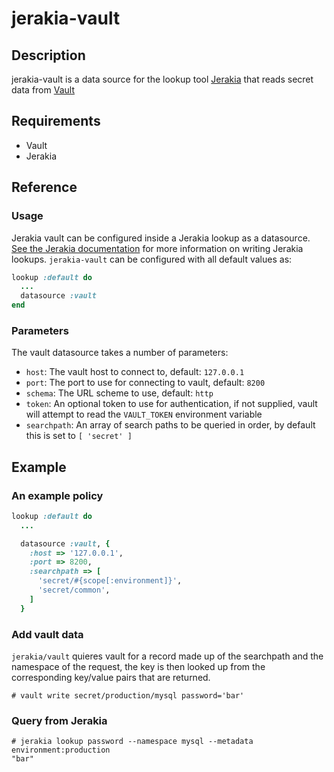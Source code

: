 # jerakia-vault

## Description

jerakia-vault is a data source for the lookup tool [Jerakia](http://jerakia.io) that reads secret data from [Vault](http://vaultproject.io)

## Requirements

* Vault
* Jerakia

## Reference 

### Usage

Jerakia vault can be configured inside a Jerakia lookup as a datasource.  [See the Jerakia documentation](http://jerakia.io/lookups/) for more information on writing Jerakia lookups.  `jerakia-vault` can be configured with all default values as:

```ruby
lookup :default do
  ...
  datasource :vault
end
```

### Parameters

The vault datasource takes a number of parameters:

* `host`: The vault host to connect to, default: `127.0.0.1`
* `port`: The port to use for connecting to vault, default: `8200`
* `schema`: The URL scheme to use, default: `http`
* `token`: An optional token to use for authentication, if not supplied, vault will attempt to read the `VAULT_TOKEN` environment variable
* `searchpath`: An array of search paths to be queried in order, by default this is set to `[ 'secret' ]`


## Example

### An example policy

```ruby
lookup :default do
  ...

  datasource :vault, {
    :host => '127.0.0.1',
    :port => 8200,
    :searchpath => [
      'secret/#{scope[:environment]}',
      'secret/common',
    ]
  }
```


### Add vault data

`jerakia/vault` quieres vault for a record made up of the searchpath and the namespace of the request, the key is then looked up from the corresponding key/value pairs that are returned.

```
# vault write secret/production/mysql password='bar'
```

### Query from Jerakia

```
# jerakia lookup password --namespace mysql --metadata environment:production
"bar"
```



